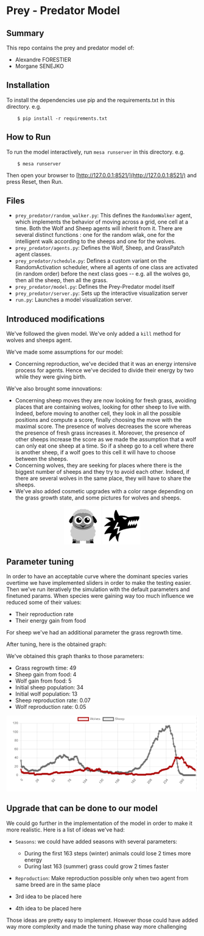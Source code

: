 # Prey - Predator Model

## Summary

This repo contains the prey and predator model of:
- Alexandre FORESTIER
- Morgane SENEJKO

## Installation

To install the dependencies use pip and the requirements.txt in this directory. e.g.

```
    $ pip install -r requirements.txt
```

## How to Run

To run the model interactively, run ``mesa runserver`` in this directory. e.g.

```
    $ mesa runserver
```

Then open your browser to [http://127.0.0.1:8521/](http://127.0.0.1:8521/) and press Reset, then Run.

## Files

* ``prey_predator/random_walker.py``: This defines the ``RandomWalker`` agent, which implements the behavior of moving across a grid, one cell at a time. Both the Wolf and Sheep agents will inherit from it. There are several distinct functions : one for the random wlak, one for the intelligent walk according to the sheeps and one for the wolves.
* ``prey_predator/agents.py``: Defines the Wolf, Sheep, and GrassPatch agent classes.
* ``prey_predator/schedule.py``: Defines a custom variant on the RandomActivation scheduler, where all agents of one class are activated (in random order) before the next class goes -- e.g. all the wolves go, then all the sheep, then all the grass.
* ``prey_predator/model.py``: Defines the Prey-Predator model itself
* ``prey_predator/server.py``: Sets up the interactive visualization server
* ``run.py``: Launches a model visualization server.

## Introduced modifications

We've followed the given model. We've only added a `kill` method for wolves and sheeps agent.

We've made some assumptions for our model:
- Concerning reproduction, we've decided that it was an energy intensive process for agents. 
Hence we've decided to divide their energy by two while they were giving birth.

We've also brought some innovations:
- Concerning sheep moves they are now looking for fresh grass, avoiding places that are containing wolves, looking for other sheep to live with. Indeed, before moving to another cell, they look in all the possible positions and compute a score, finally choosing the move with the maximal score. The presence of wolves decreases the score whereas the presence of fresh grass increases it. Moreover, the presence of other sheeps increase the score as we made the assumption that a wolf can only eat one sheep at a time. So if a sheep go to a cell where there is another sheep, if a wolf goes to this cell it will have to choose between the sheeps.
- Concerning wolves, they are seeking for places where there is the biggest number of sheeps and they try to avoid each other. Indeed, if there are several wolves in the same place, they will have to share the sheeps.
- We've also added cosmetic upgrades with a color range depending on the grass growth state, and some pictures for wolves and sheeps.
<p align="center">
  <img src="./prey_predator/images/sheep.png" height="100">
  <img src="./prey_predator/images/wolf.png" height="100">
</p>

## Parameter tuning 

In order to have an acceptable curve where the dominant species varies overtime we have implemented sliders in order to make the testing easier.
Then we've run iteratively the simulation with the default parameters and finetuned params. When species were gaining way too much influence we reduced some of their values:
- Their reproduction rate
- Their energy gain from food

For sheep we've had an additional parameter the grass regrowth time.

After tuning, here is the obtained graph:

We've obtained this graph thanks to those parameters:
- Grass regrowth time:  49
- Sheep gain from food: 4
- Wolf gain from food: 5
- Initial sheep population: 34
- Initial wolf population: 13
- Sheep reproduction rate: 0.07
- Wolf reproduction rate: 0.05

![](prey_predator/images/agent_counts_overtime.png)

## Upgrade that can be done to our model

We could go further in the implementation of the model in order to make it more realistic. Here is a list of ideas we've had:

- `Seasons`: we could have added seasons with several parameters:
  - During the first 163 steps (winter) animals could lose 2 times more energy
  - During last 163 (summer) grass could grow 2 times faster

- `Reproduction`: Make reproduction possible only when two agent from same breed are in the same place

- 3rd idea to be placed here

- 4th idea to be placed here


Those ideas are pretty easy to implement. However those could have added way more complexity and made the tuning phase way more challenging
